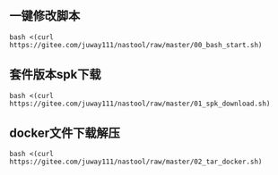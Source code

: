 ## 一键修改脚本
```
bash <(curl https://gitee.com/juway111/nastool/raw/master/00_bash_start.sh)
```
## 套件版本spk下载
```
bash <(curl https://gitee.com/juway111/nastool/raw/master/01_spk_download.sh)
```
## docker文件下载解压
```
bash <(curl https://gitee.com/juway111/nastool/raw/master/02_tar_docker.sh)
```